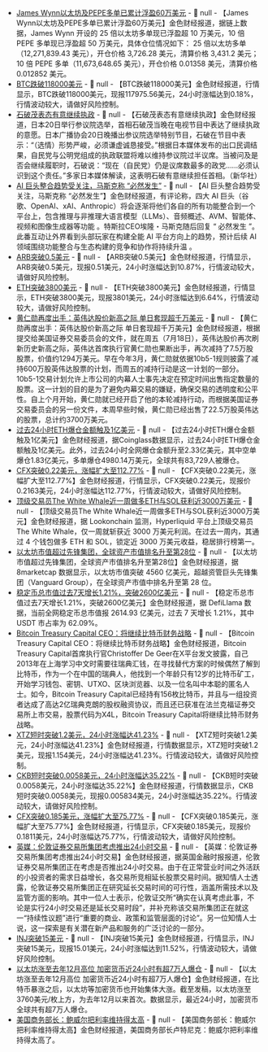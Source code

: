 - [James Wynn以太坊及PEPE多单已累计浮盈60万美元](https://app.hyperliquid.xyz/join/NTOD) - 📰 null - 【James Wynn以太坊及PEPE多单已累计浮盈60万美元】金色财经报道，据链上数据，James Wynn 开设的 25 倍以太坊多单现已浮盈超 10 万美元，10 倍 PEPE 多单现已浮盈超 50 万美元，具体仓位情况如下： 
25 倍以太坊多单（12,271,839.43 美元），开仓价格 3,726.28 美元，清算价格 3,431.2 美元； 
10 倍 PEPE 多单（11,673,648.65 美元），开仓价格 0.01358 美元，清算价格 0.012852 美元。
- [BTC跌破118000美元]() - 📰 null - 【BTC跌破118000美元】金色财经报道，行情显示，BTC跌破118000美元，现报117975.56美元，24小时涨幅达到0.18%，行情波动较大，请做好风险控制。
- [石破茂表态有意继续执政]() - 📰 null - 【石破茂表态有意继续执政】金色财经报道，日本20日举行参议院选举，首相石破茂当晚在电视节目中表达了继续执政的意愿。日本广播协会20日晚播出参议院选举特别节目，石破在节目中表示：“（选情）形势严峻，必须谦虚诚恳接受。”根据日本媒体发布的出口民调结果，自民党与公明党组成的执政联盟将难以维持参议院过半议席。当被问及是否会继续履职时，石破说：“现在（自民党）仍是议席数最多的政党……必须认识到这个责任。”多家日本媒体解读，这表明石破有意继续担任首相。（新华社）
- [AI 巨头整合趋势受关注，马斯克称 “必然发生”]() - 📰 null - 【AI 巨头整合趋势受关注，马斯克称 “必然发生”】金色财经报道，有评论称，四大 AI 巨头（谷歌、OpenAI、xAI、Anthropic）将会逐渐将他们各自的所有功能整合到一个平台上，包含推理与非推理大语言模型（LLMs）、音频概述、AVM、智能体、视频和图像生成器等功能 。特斯拉CEO埃隆・马斯克随后回复 “ 必然发生 ”。此番互动让外界看到头部玩家在构建全能 AI 平台方向上的趋势，预计后续 AI 领域围绕功能整合与生态构建的竞争和协作将持续升温 。
- [ARB突破0.5美元]() - 📰 null - 【ARB突破0.5美元】金色财经报道，行情显示，ARB突破0.5美元，现报0.51美元，24小时涨幅达到10.87%，行情波动较大，请做好风险控制。
- [ETH突破3800美元]() - 📰 null - 【ETH突破3800美元】金色财经报道，行情显示，ETH突破3800美元，现报3801美元，24小时涨幅达到6.64%，行情波动较大，请做好风险控制。
- [黄仁勋再度出手：英伟达股价新高之际 单日套现超千万美元]() - 📰 null - 【黄仁勋再度出手：英伟达股价新高之际 单日套现超千万美元】金色财经报道，根据提交给美国证券交易委员会的文件，就在周五（7月18日），英伟达股价再次刷新历史新高之际，英伟达首席执行官黄仁勋也果断出手，再次减持了7.5万股股票，价值约1294万美元。早在今年3月，黄仁勋就依据10b5-1规则披露了减持600万股英伟达股票的计划，而周五的减持行动是这一计划的一部分。10b5-1交易计划允许上市公司的内幕人士事先决定在预定时间出售指定数量的股票。这一计划的目的是为了避免内幕交易的嫌疑，确保交易的透明度和公平性。自上个月开始，黄仁勋就已经开启了他的本轮减持行动，而根据美国证券交易委员会的另一份文件，本周早些时候，黄仁勋已经出售了22.5万股英伟达的股票，总计约3700万美元。
- [过去24小时ETH爆仓金额触及1亿美元](https://www.coinglass.com/zh/LiquidationData) - 📰 null - 【过去24小时ETH爆仓金额触及1亿美元】金色财经报道，据Coinglass数据显示，过去24小时ETH爆仓金额触及1亿美元。此外，过去24小时全网爆仓金额升至2.33亿美元，其中空单爆仓1.83亿美元，多单爆仓4980.14万美元，全球共有83,729人被爆仓。
- [CFX突破0.22美元，涨幅扩大至112.77%]() - 📰 null - 【CFX突破0.22美元，涨幅扩大至112.77%】金色财经报道，行情显示，CFX突破0.22美元，现报价0.2163美元，24小时涨幅达112.77%，行情波动较大，请做好风险控制。
- [顶级交易员The White Whale近一周做多ETH与SOL获利近3000万美元](https://app.hyperliquid.xyz/join/NTOD) - 📰 null - 【顶级交易员The White Whale近一周做多ETH与SOL获利近3000万美元】金色财经报道，据 Lookonchain 监测，Hyperliquid 平台上顶级交易员 The White Whale，仅一周就斩获近 3000 万美元利润。在过去一周内，其通过 4 个钱包做多 ETH 和 SOL，锁定近 3000 万美元收益，稳居排行榜第一。
- [以太坊市值超过先锋集团，全球资产市值排名升至第28位]() - 📰 null - 【以太坊市值超过先锋集团，全球资产市值排名升至第28位】金色财经报道，据 8marketcap 数据显示，以太坊市值突破 4560 亿美元，超越资管巨头先锋集团（Vanguard Group），在全球资产市值中排名升至第 28 位。
- [稳定币总市值过去7天增长1.21%，突破2600亿美元]() - 📰 null - 【稳定币总市值过去7天增长1.21%，突破2600亿美元】金色财经报道，据 DefiLlama 数据，当前全网稳定币总市值报 2614.93 亿美元，过去 7 天增长 1.21%，其中 USDT 市占率为 62.09%。
- [Bitcoin Treasury Capital CEO：将继续比特币财务战略](https://x.com/ChristofferDG/status/1946925931639271814) - 📰 null - 【Bitcoin Treasury Capital CEO：将继续比特币财务战略】金色财经报道，Bitcoin Treasury Capital首席执行官Christoffer De Geer在X平台发文披露，自己2013年在上海学习中文时需要往瑞典汇钱，在寻找替代方案的时候偶然了解到比特币，作为一个在中国的瑞典人，他找到一个年龄只有12岁的比特币矿工，开始学习钱包、密钥、UTXO、区块浏览器、以及一位名叫中本聪的匿名人士。如今，Bitcoin Treasury Capital已经持有156枚比特币，并且与一组投资者达成了高达2亿瑞典克朗的股权融资协议，而且还已获准在法兰克福证券交易所上市交易，股票代码为X4L，Bitcoin Treasury Capital将继续比特币财务战略。
- [XTZ短时突破1.2美元，24小时涨幅达41.23%]() - 📰 null - 【XTZ短时突破1.2美元，24小时涨幅达41.23%】金色财经报道，行情数据显示，XTZ短时突破1.2美元，现报1.154美元，24小时涨幅达41.23%。行情波动较大，请做好风险控制。
- [CKB短时突破0.0058美元，24小时涨幅达35.22%]() - 📰 null - 【CKB短时突破0.0058美元，24小时涨幅达35.22%】金色财经报道，行情数据显示，CKB短时突破0.0058美元，现报0.005834美元，24小时涨幅达35.22%。行情波动较大，请做好风险控制。
- [CFX突破0.185美元，涨幅扩大至75.77%]() - 📰 null - 【CFX突破0.185美元，涨幅扩大至75.77%】金色财经报道，行情显示，CFX突破0.185美元，现报价0.1811美元，24小时涨幅达75.77%，行情波动较大，请做好风险控制。
- [英媒：伦敦证券交易所集团考虑推出24小时交易]() - 📰 null - 【英媒：伦敦证券交易所集团考虑推出24小时交易】金色财经报道，据英国金融时报报道，伦敦证券交易所集团正在考虑是否推出24小时交易。由于在正常营业时间之外活跃的小投资者的需求日益增长，各交易所竞相延长股票交易时间。据知情人士透露，伦敦证券交易所集团正在研究延长交易时间的可行性，涵盖所需技术以及监管方面的影响。其中一位人士表示，伦敦证交所“确实在认真考虑此事，不论是实行24小时交易还是延长交易时段”，并补充称该交易所集团正在就这一“持续性议题”进行“重要的商业、政策和监管层面的讨论”。另一位知情人士说，这一探索是有关潜在新产品和服务的广泛讨论的一部分。
- [INJ突破15美元]() - 📰 null - 【INJ突破15美元】金色财经报道，行情显示，INJ突破15美元，现报15.01美元，24小时涨幅达到11.52%，行情波动较大，请做好风险控制。
- [以太坊涨至去年12月高位 加密货币近24小时有超7万人爆仓]() - 📰 null - 【以太坊涨至去年12月高位 加密货币近24小时有超7万人爆仓】金色财经报道，在比特币暴涨之后，以太坊等加密货币也开始集体大涨。截至发稿，以太坊涨至3760美元/枚上方，为去年12月以来首次。数据显示，最近24小时，加密货币全球共有超7万人爆仓。
- [美国商务部长：鲍威尔把利率维持得太高](https://flash.jin10.com/detail/20250720225249059800) - 📰 null - 【美国商务部长：鲍威尔把利率维持得太高】金色财经报道，美国商务部长卢特尼克：鲍威尔把利率维持得太高了。
